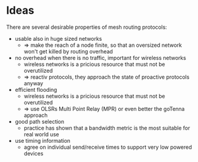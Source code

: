 # Ideas

There are several desirable properties of mesh routing protocols:

- usable also in huge sized networks
  - => make the reach of a node finite, so that an oversized network won't get killed by routing overhead
- no overhead when there is no traffic, important for wireless networks
  - wireless networks is a pricious resource that must not be overutilized
  - => reactiv protocols, they approach the state of proactive protocols anyway
- efficient flooding
  - wireless networks is a pricious resource that must not be overutilized
  - => use OLSRs Multi Point Relay (MPR) or even better the goTenna approach
- good path selection
  - practice has shown that a bandwidth metric is the most suitable for real world use
- use timing information
  - agree on individual send/receive times to support very low powered devices
